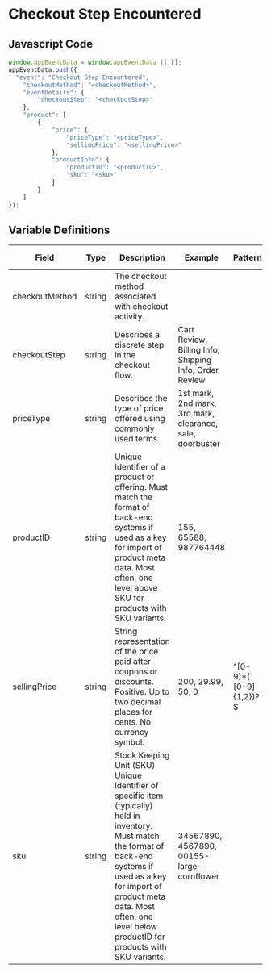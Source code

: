 # Checkout Step Encountered

### 

## Javascript Code
```js
window.appEventData = window.appEventData || [];
appEventData.push({
  "event": "Checkout Step Encountered",
    "checkoutMethod": "<checkoutMethod>",
    "eventDetails": {
        "checkoutStep": "<checkoutStep>"
    },
    "product": [
        {
            "price": {
                "priceType": "<priceType>",
                "sellingPrice": "<sellingPrice>"
            },
            "productInfo": {
                "productID": "<productID>",
                "sku": "<sku>"
            }
        }
    ]
});
```

## Variable Definitions

|Field|Type|Description|Example|Pattern|Min Length|Max Length|Minimum|Maximum|Multiple Of|
| --- | --- | --- | --- | --- | --- | --- | --- | --- | --- |
|checkoutMethod|string|The checkout method associated with checkout activity.||||||||
|checkoutStep|string|Describes a discrete step in the checkout flow. |Cart Review, Billing Info, Shipping Info, Order Review|||||||
|priceType|string|Describes the type of price offered using commonly used terms. |1st mark, 2nd mark, 3rd mark, clearance, sale, doorbuster|||||||
|productID|string|Unique Identifier of a product or offering.  Must match the format of back-end systems if used as a key for import of product meta data. Most often, one level above SKU for products with SKU variants. |155, 65588, 987764448|||||||
|sellingPrice|string|String representation of the price paid after coupons or discounts. Positive. Up to two decimal places for cents. No currency symbol.|200, 29.99, 50, 0|^[0-9]*(\.[0-9]{1,2})?$||||||
|sku|string|Stock Keeping Unit \(SKU\) Unique Identifier of specific item \(typically\) held in inventory.  Must match the format of back-end systems if used as a key for import of product meta data. Most often, one level below productID for products with SKU variants. |34567890, 4567890, 00155-large-cornflower|||||||
